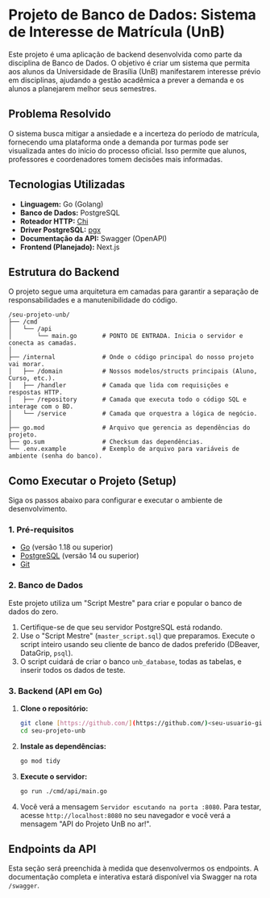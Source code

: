 # Projeto de Banco de Dados: Sistema de Interesse de Matrícula (UnB)

Este projeto é uma aplicação de backend desenvolvida como parte da disciplina de Banco de Dados. O objetivo é criar um sistema que permita aos alunos da Universidade de Brasília (UnB) manifestarem interesse prévio em disciplinas, ajudando a gestão acadêmica a prever a demanda e os alunos a planejarem melhor seus semestres.

## Problema Resolvido

O sistema busca mitigar a ansiedade e a incerteza do período de matrícula, fornecendo uma plataforma onde a demanda por turmas pode ser visualizada antes do início do processo oficial. Isso permite que alunos, professores e coordenadores tomem decisões mais informadas.

## Tecnologias Utilizadas

* **Linguagem:** Go (Golang)
* **Banco de Dados:** PostgreSQL
* **Roteador HTTP:** [Chi](https://github.com/go-chi/chi)
* **Driver PostgreSQL:** [pgx](https://github.com/jackc/pgx)
* **Documentação da API:** Swagger (OpenAPI)
* **Frontend (Planejado):** Next.js

## Estrutura do Backend

O projeto segue uma arquitetura em camadas para garantir a separação de responsabilidades e a manutenibilidade do código.

```
/seu-projeto-unb/
├── /cmd
│   └── /api
│       └── main.go       # PONTO DE ENTRADA. Inicia o servidor e conecta as camadas.
│
├── /internal             # Onde o código principal do nosso projeto vai morar.
│   ├── /domain           # Nossos modelos/structs principais (Aluno, Curso, etc.).
│   ├── /handler          # Camada que lida com requisições e respostas HTTP.
│   ├── /repository       # Camada que executa todo o código SQL e interage com o BD.
│   └── /service          # Camada que orquestra a lógica de negócio.
│
├── go.mod                # Arquivo que gerencia as dependências do projeto.
├── go.sum                # Checksum das dependências.
└── .env.example          # Exemplo de arquivo para variáveis de ambiente (senha do banco).
```

## Como Executar o Projeto (Setup)

Siga os passos abaixo para configurar e executar o ambiente de desenvolvimento.

### 1. Pré-requisitos

* [Go](https://go.dev/doc/install) (versão 1.18 ou superior)
* [PostgreSQL](https://www.postgresql.org/download/) (versão 14 ou superior)
* [Git](https://git-scm.com/downloads)

### 2. Banco de Dados

Este projeto utiliza um "Script Mestre" para criar e popular o banco de dados do zero.

1.  Certifique-se de que seu servidor PostgreSQL está rodando.
2.  Use o "Script Mestre" (`master_script.sql`) que preparamos. Execute o script inteiro usando seu cliente de banco de dados preferido (DBeaver, DataGrip, `psql`).
3.  O script cuidará de criar o banco `unb_database`, todas as tabelas, e inserir todos os dados de teste.

### 3. Backend (API em Go)

1.  **Clone o repositório:**
    ```bash
    git clone [https://github.com/](https://github.com/)<seu-usuario-github>/seu-projeto-unb.git
    cd seu-projeto-unb
    ```

2.  **Instale as dependências:**
    ```bash
    go mod tidy
    ```

3.  **Execute o servidor:**
    ```bash
    go run ./cmd/api/main.go
    ```

4.  Você verá a mensagem `Servidor escutando na porta :8080`. Para testar, acesse `http://localhost:8080` no seu navegador e você verá a mensagem "API do Projeto UnB no ar!".

## Endpoints da API

Esta seção será preenchida à medida que desenvolvermos os endpoints. A documentação completa e interativa estará disponível via Swagger na rota `/swagger`.